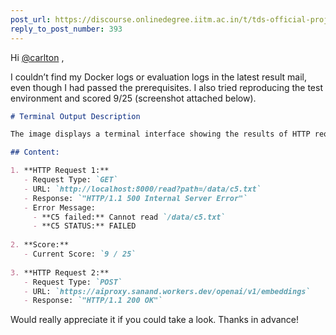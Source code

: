 ```yaml
---
post_url: https://discourse.onlinedegree.iitm.ac.in/t/tds-official-project1-discrepencies/171141/394
reply_to_post_number: 393
---
```

Hi [@carlton](/u/carlton) ,

I couldn’t find my Docker logs or evaluation logs in the latest result mail, even though I had passed the prerequisites. I also tried reproducing the test environment and scored 9/25 (screenshot attached below).  

```markdown
# Terminal Output Description

The image displays a terminal interface showing the results of HTTP requests and their statuses. 

## Content:

1. **HTTP Request 1:**
   - Request Type: `GET`
   - URL: `http://localhost:8000/read?path=/data/c5.txt`
   - Response: `"HTTP/1.1 500 Internal Server Error"`
   - Error Message: 
     - **C5 failed:** Cannot read `/data/c5.txt`
     - **C5 STATUS:** FAILED
  
2. **Score:**
   - Current Score: `9 / 25`
  
3. **HTTP Request 2:**
   - Request Type: `POST`
   - URL: `https://aiproxy.sanand.workers.dev/openai/v1/embeddings`
   - Response: `"HTTP/1.1 200 OK"`
```

Would really appreciate it if you could take a look. Thanks in advance!